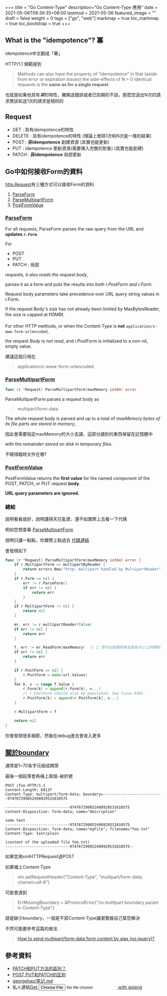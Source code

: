+++
title = "Go Content-Type"
description="Go Content-Type 應用"
date = 2021-05-06T09:36:35+08:00
lastmod = 2021-05-06
featured_image = ""
draft = false
weight = 0
tags = ["go", "web"]
markmap = true
toc_markmap = true
toc_bootstrap = true
+++

## What is the "idempotence"? 冪

idempotence中文翻成「冪」

HTTP/1.1 規範提到

> Methods can also have the property of "idempotence" in that
> (aside from error or expiration issues)
> the side-effects of N > 0 identical requests is the **same as for a single request**.

也就是如果他具有*冪*的特性，撇開送錯誤或者已到期的不談，那麼您送出N次的請求應該和送1次的請求是相同的

## Request

- GET : 具有idempotence的特性
- DELETE : 具有idempotence的特性 (理論上刪除1次和N次是一樣的結果)
- POST : **非idempotence**  創建資源 (其實也能更新)
- PUT : idempotence 更新資源(需要傳入完整的對象) (其實也能創建)
- PATCH : **非idempotence** 局部更新


## Go中如何接收Form的資料

[http.Request]有三種方式可以接收Form的資料

1. [ParseForm]
2. [ParseMultipartForm]
3. [PostFormValue]

### [ParseForm]

For all requests, ParseForm parses the raw query from the URL and **updates ``r.Form``**.

For

- POST
- PUT
- PATCH : 局部

requests, it *also reads the request body*,

parses it as a form and puts the results *into both r.PostForm and r.Form*.

Request body parameters take precedence over URL query string values in r.Form.

If the request Body's size has not already been limited by MaxBytesReader, the size is capped at ❗10MB❗.

For other HTTP methods, or when the Content-Type is **not** ``application/x-www-form-urlencoded``,

the request *Body is not read*, and r.PostForm is initialized to a non-nil, empty value.

建議這個只用在

> application/x-www-form-urlencoded

### [ParseMultipartForm]

```go
func (r *Request) ParseMultipartForm(maxMemory int64) error
```

ParseMultipartForm parses a request body as

> multipart/form-data.

The whole request body is parsed and up to a total of *maxMemory bytes of its file parts are stored in memory*,

因此會需要指定maxMemory的大小去讀，這部分讀到的東西保留在記憶體中

with the *remainder stored on disk in temporary files*.

不曉得臨時文件在哪?

### [PostFormValue]

PostFormValue returns the **first value** for the named component of the POST, PATCH, or PUT request **body**.

**URL query parameters are ignored.**

### 總結

說明看看就好，說明講得天花亂墜，還不如實際上去看一下代碼

例如您想查看 [ParseMultipartForm](https://golang.org/pkg/net/http/#Request.ParseMultipartForm)

說明只講一點點，你實際上點過去 [代碼連結](https://golang.org/src/net/http/request.go?s=41499:41558#L1282)

會發現如下

```go
func (r *Request) ParseMultipartForm(maxMemory int64) error {
	if r.MultipartForm == multipartByReader {
		return errors.New("http: multipart handled by MultipartReader")
	}
	if r.Form == nil {
		err := r.ParseForm()
		if err != nil {
			return err
		}
	}
	if r.MultipartForm != nil {
		return nil
	}

	mr, err := r.multipartReader(false)
	if err != nil {
		return err
	}

	f, err := mr.ReadForm(maxMemory)  // 🔔 您可以發現原來也是有大小上的限制
	if err != nil {
		return err
	}

	if r.PostForm == nil {
		r.PostForm = make(url.Values)
	}
	for k, v := range f.Value {
		r.Form[k] = append(r.Form[k], v...)
		// r.PostForm should also be populated. See Issue 9305.
		r.PostForm[k] = append(r.PostForm[k], v...)
	}

	r.MultipartForm = f

	return nil
}
```

你會發現很多細節，然後在debug進去會收入更多

## [關於boundary](https://developer.mozilla.org/zh-TW/docs/Web/HTTP/Headers/Content-Type)

通常是1~70各字元組成開頭

最後一個段落會再補上兩個``-``破折號

```
POST /foo HTTP/1.1
Content-Length: 68137
Content-Type: multipart/form-data; boundary=---------------------------974767299852498929531610575

-----------------------------974767299852498929531610575
Content-Disposition: form-data; name="description"

some text
-----------------------------974767299852498929531610575
Content-Disposition: form-data; name="myFile"; filename="foo.txt"
Content-Type: text/plain

(content of the uploaded file foo.txt)
-----------------------------974767299852498929531610575--
```

如果您用xmlHTTPRequest送POST

如果補上Content-Type

> xhr.setRequestHeader("Content-Type", "multipart/form-data; charset=utf-8")

可能會遇到

> ErrMissingBoundary = &ProtocolError{"no multipart boundary param in Content-Type"}

就是缺少boundary，一個是不寫Content-Type讓瀏覽器自己幫您解決

不然可能要參考這篇的做法

> [How to send multipart/form-data form content by ajax (no jquery)?](https://stackoverflow.com/a/5935286)



## 參考資料

- [PATCH和PUT方法的區別？](https://segmentfault.com/q/1010000005685904)
- [POST,PUT和PATCH的区别](https://www.jianshu.com/p/bee85cf4e33a)
- [georgehao/笔记.md](https://gist.github.com/georgehao/699d0d1ecf947f97a0bdc7e782ff2ba5)
- 私人連結[Get <input type="file"> with golang](https://github.com/CarsonSlovoka/go-src/issues/24#issuecomment-833267264)


[http.Request]: https://golang.org/pkg/net/http/#Request
[ParseForm]: https://golang.org/pkg/net/http/#Request.ParseForm
[ParseMultipartForm]: https://golang.org/pkg/net/http/#Request.ParseMultipartForm
[PostFormValue]: https://golang.org/pkg/net/http/#Request.PostFormValue
